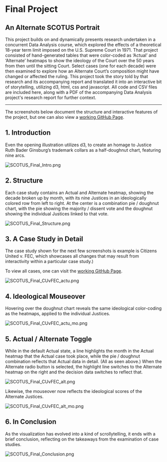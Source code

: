 Final Project
======================
An Alternate SCOTUS Portrait 
------------------------
This project builds on and dynamically presents research undertaken in a concurrent Data Analysis course, which explored the effects of a theoretical 18-year term limit imposed on the U.S. Supreme Court in 1971. That project consisted of hand-generated tables that were color-coded as ‘Actual’ and ‘Alternate’ heatmaps to show the ideology of the Court over the 50 years from then until the sitting Court. Select cases (one for each decade) were then examined to explore how an Alternate Court’s composition might have changed or affected the ruling. This project took the story told by that research and its accompanying report and translated it into an interactive bit of storytelling, utilizing d3, html, css and javascript. All code and CSV files are included here, along with a PDF of the accompanying Data Analysis project's research report for further context.

------------------------
The screenshots below document the structure and interactive features of the project, but one can also view a [working GitHub Page](https://michaellkelly.github.io/MichaelKelly-ProgVisFA20/SCOTUS/).


<h2>1. Introduction</h2>
Even the opening illustration utilizes d3, to create an homage to Justice Ruth Bader Ginsburg’s trademark collars as a half-doughnut chart, featuring nine arcs.

![SCOTUS_Final_Intro.png](/Final_Project/SCOTUS_Final_Intro.png "SCOTUS Introduction")

<h2>2. Structure</h2>
Each case study contains an Actual and Alternate heatmap, showing the decade broken up by month, with its nine Justices in an ideologically colored row from left to right. At the center is a combination pie / doughnut chart, with the pie showing the majority / dissent vote and the doughnut showing the individual Justices linked to that vote.

![SCOTUS_Final_Structure.png](/Final_Project/SCOTUS_Final_Structure.png "SCOTUS Structure")

<h2>3. A Case Study in Detail</h2>
The case study shown for the next few screenshots is example is Citizens United v. FEC, which showcases all changes that may result from interactivity within a particular case study.) 


To view all cases, one can visit the [working GitHub Page](https://michaellkelly.github.io/MichaelKelly-ProgVisFA20/SCOTUS/).

![SCOTUS_Final_CUvFEC_actu.png](/Final_Project/SCOTUS_Final_CUvFEC_actu.png "SCOTUS Case Study: Actual")

<h2>4. Ideological Mouseover</h2>
Hovering over the doughnut chart reveals the same ideological color-coding as the heatmaps, applied to the individual Justices.

![SCOTUS_Final_CUvFEC_actu_mo.png](/Final_Project/SCOTUS_Final_CUvFEC_actu_mo.png "SCOTUS Case Study: Actual with Mouseover")

<h2>5. Actual / Alternate Toggle</h2>
While in the default Actual state, a line highlights the month in the Actual heatmap that the Actual case took place, while the pie / doughnut combination reflects that Actual data in detail. (All as seen above.) When the Alternate radio button is selected, the highlight line switches to the Alternate heatmap on the right and the decision data switches to reflect that.

![SCOTUS_Final_CUvFEC_alt.png](/Final_Project/SCOTUS_Final_CUvFEC_alt.png "SCOTUS Case Study: Alternate")

Likewise, the mouseover now reflects the ideological scores of the Alternate Justices.

![SCOTUS_Final_CUvFEC_alt_mo.png](/Final_Project/SCOTUS_Final_CUvFEC_alt_mo.png "SCOTUS Case Study: Alternate with Mouseover")

<h2>6. In Conclusion</h2>
As the visualization has evolved into a kind of scrollytelling, it ends with a brief conclusion, reflecting on the takeaways from the examination of case studies.

![SCOTUS_Final_Conclusion.png](/Final_Project/SCOTUS_Final_Conclusion.png "SCOTUS Conclusion")

